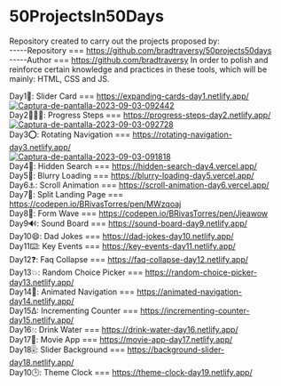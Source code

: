 # 50ProjectsIn50Days
Repository created to carry out the projects proposed by: <br>
-----Repository === https://github.com/bradtraversy/50projects50days <br>
-----Author === https://github.com/bradtraversy
In order to polish and reinforce certain knowledge and practices in these tools, which will be mainly: HTML, CSS and JS.

Day1🌅: Slider Card === https://expanding-cards-day1.netlify.app/ <br>
<a href="https://ibb.co/mCPrNHJ"><img src="https://i.ibb.co/mCPrNHJ/Captura-de-pantalla-2023-09-03-092442.png" alt="Captura-de-pantalla-2023-09-03-092442" border="0"></a> <br />
Day2🚶🏼‍♂️: Progress Steps === https://progress-steps-day2.netlify.app/ <br>
<a href="https://ibb.co/dpRBF9M"><img src="https://i.ibb.co/dpRBF9M/Captura-de-pantalla-2023-09-03-092728.png" alt="Captura-de-pantalla-2023-09-03-092728" border="0"></a> <br />
Day3⭕: Rotating Navigation === https://rotating-navigation-day3.netlify.app/ <br>
<a href="https://ibb.co/wcZrvV2"><img src="https://i.ibb.co/wcZrvV2/Captura-de-pantalla-2023-09-03-091818.png" alt="Captura-de-pantalla-2023-09-03-091818" border="0"></a> <br />
Day4🔎: Hidden Search === https://hidden-search-day4.vercel.app/ <br>
Day5🌅: Blurry Loading === https://blurry-loading-day5.vercel.app/ <br>
Day6⚓: Scroll Animation === https://scroll-animation-day6.vercel.app/ <br>
Day7📄: Split Landing Page === https://codepen.io/BRivasTorres/pen/MWzqoaj <br> 
Day8📝: Form Wave === https://codepen.io/BRivasTorres/pen/Jjeawow <br> 
Day9🔊: Sound Board === https://sound-board-day9.netlify.app/ <br> 
Day10😄: Dad Jokes === https://dad-jokes-day10.netlify.app/ <br> 
Day11⌨️: Key Events === https://key-events-day11.netlify.app/ <br>
Day12❓: Faq Collapse === https://faq-collapse-day12.netlify.app/ <br>
Day13💥: Random Choice Picker ===  https://random-choice-picker-day13.netlify.app/ <br>
Day14🧭: Animated Navigation === https://animated-navigation-day14.netlify.app/ <br>
Day15∆: Incrementing Counter === https://incrementing-counter-day15.netlify.app/ <br>
Day16💧: Drink Water === https://drink-water-day16.netlify.app/ <br>
Day17🎥: Movie App === https://movie-app-day17.netlify.app/ <br>
Day18🎚️: Slider Background === https://background-slider-day18.netlify.app/ <br>
Day10🕒: Theme Clock === https://theme-clock-day19.netlify.app/ <br>
